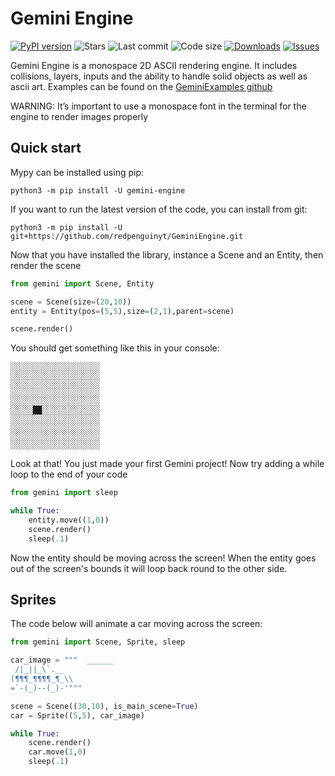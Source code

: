 # Gemini Engine

[![PyPI version](https://img.shields.io/pypi/v/gemini-engine?logo=pypi)](https://pypi.org/project/gemini-engine) ![Stars](https://img.shields.io/github/stars/redpenguinyt/GeminiEngine?color=yellow) ![Last commit](https://img.shields.io/github/last-commit/redpenguinyt/geminiengine) ![Code size](https://img.shields.io/github/languages/code-size/redpenguinyt/GeminiEngine) [![Downloads](https://img.shields.io/pypi/dm/gemini-engine)](https://pypi.org/project/gemini-engine) [![Issues](https://img.shields.io/github/issues/redpenguinyt/geminiengine)](https://github.com/redpenguinyt/GeminiEngine/issues)

Gemini Engine is a monospace 2D ASCII rendering engine. It includes collisions, layers, inputs and the ability to handle solid objects as well as ascii art. Examples can be found on the [GeminiExamples github](https://github.com/redpenguinyt/GeminiExamples)

WARNING: It’s important to use a monospace font in the terminal for the engine to render images properly

## Quick start

Mypy can be installed using pip:

```
python3 -m pip install -U gemini-engine
```

If you want to run the latest version of the code, you can install from git:

```
python3 -m pip install -U git+https://github.com/redpenguinyt/GeminiEngine.git
```

Now that you have installed the library, instance a Scene and an Entity, then render the scene

```python
from gemini import Scene, Entity

scene = Scene(size=(20,10))
entity = Entity(pos=(5,5),size=(2,1),parent=scene)

scene.render()
```

You should get something like this in your console:
```
░░░░░░░░░░░░░░░░░░░░
░░░░░░░░░░░░░░░░░░░░
░░░░░░░░░░░░░░░░░░░░
░░░░░░░░░░░░░░░░░░░░
░░░░░░░░░░░░░░░░░░░░
░░░░░██░░░░░░░░░░░░░
░░░░░░░░░░░░░░░░░░░░
░░░░░░░░░░░░░░░░░░░░
░░░░░░░░░░░░░░░░░░░░
░░░░░░░░░░░░░░░░░░░░
```
Look at that! You just made your first Gemini project! Now try adding a while loop to the end of your code
```python
from gemini import sleep

while True:
	entity.move((1,0))
	scene.render()
	sleep(.1)
```

Now the entity should be moving across the screen! When the entity goes out of the screen's bounds it will loop back round to the other side.

## Sprites

The code below will animate a car moving across the screen:
```python
from gemini import Scene, Sprite, sleep

car_image = """  ______
 /|_||_\`.__
(¶¶¶_¶¶¶¶_¶_\\
=`-(_)--(_)-'"""

scene = Scene((30,10), is_main_scene=True)
car = Sprite((5,5), car_image)

while True:
	scene.render()
	car.move(1,0)
	sleep(.1)
```